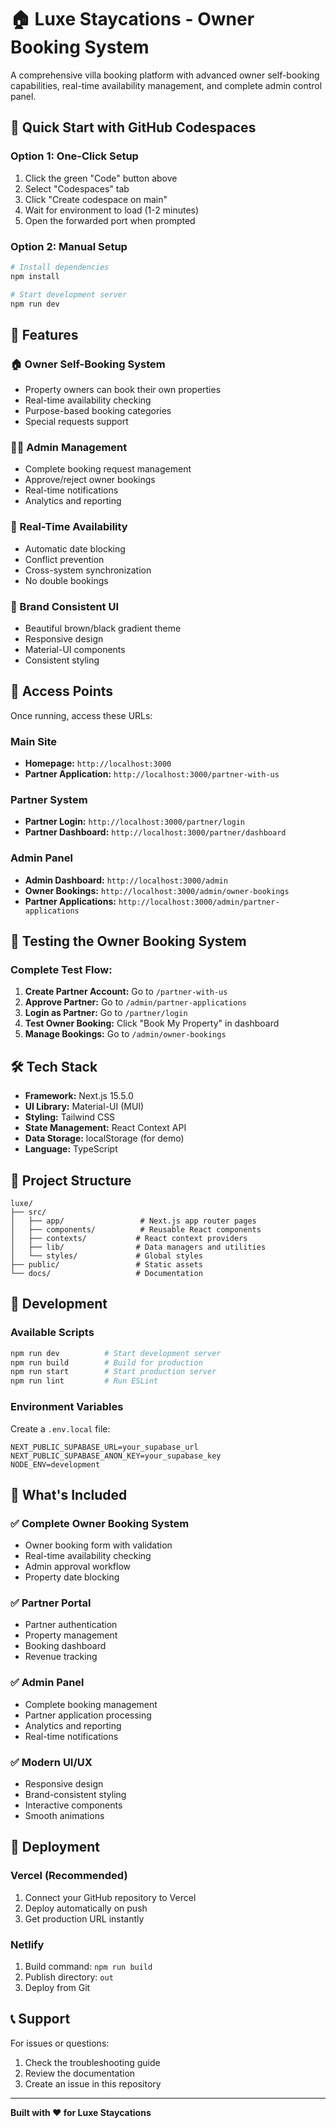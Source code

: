 # 🏠 Luxe Staycations - Owner Booking System

A comprehensive villa booking platform with advanced owner self-booking capabilities, real-time availability management, and complete admin control panel.

## 🚀 Quick Start with GitHub Codespaces

### **Option 1: One-Click Setup**
1. Click the green "Code" button above
2. Select "Codespaces" tab
3. Click "Create codespace on main"
4. Wait for environment to load (1-2 minutes)
5. Open the forwarded port when prompted

### **Option 2: Manual Setup**
```bash
# Install dependencies
npm install

# Start development server
npm run dev
```

## 🎯 Features

### **🏠 Owner Self-Booking System**
- Property owners can book their own properties
- Real-time availability checking
- Purpose-based booking categories
- Special requests support

### **👨‍💼 Admin Management**
- Complete booking request management
- Approve/reject owner bookings
- Real-time notifications
- Analytics and reporting

### **🔄 Real-Time Availability**
- Automatic date blocking
- Conflict prevention
- Cross-system synchronization
- No double bookings

### **🎨 Brand Consistent UI**
- Beautiful brown/black gradient theme
- Responsive design
- Material-UI components
- Consistent styling

## 📱 Access Points

Once running, access these URLs:

### **Main Site**
- **Homepage:** `http://localhost:3000`
- **Partner Application:** `http://localhost:3000/partner-with-us`

### **Partner System**
- **Partner Login:** `http://localhost:3000/partner/login`
- **Partner Dashboard:** `http://localhost:3000/partner/dashboard`

### **Admin Panel**
- **Admin Dashboard:** `http://localhost:3000/admin`
- **Owner Bookings:** `http://localhost:3000/admin/owner-bookings`
- **Partner Applications:** `http://localhost:3000/admin/partner-applications`

## 🧪 Testing the Owner Booking System

### **Complete Test Flow:**
1. **Create Partner Account:** Go to `/partner-with-us`
2. **Approve Partner:** Go to `/admin/partner-applications`
3. **Login as Partner:** Go to `/partner/login`
4. **Test Owner Booking:** Click "Book My Property" in dashboard
5. **Manage Bookings:** Go to `/admin/owner-bookings`

## 🛠 Tech Stack

- **Framework:** Next.js 15.5.0
- **UI Library:** Material-UI (MUI)
- **Styling:** Tailwind CSS
- **State Management:** React Context API
- **Data Storage:** localStorage (for demo)
- **Language:** TypeScript

## 📁 Project Structure

```
luxe/
├── src/
│   ├── app/                 # Next.js app router pages
│   ├── components/          # Reusable React components
│   ├── contexts/           # React context providers
│   ├── lib/                # Data managers and utilities
│   └── styles/             # Global styles
├── public/                 # Static assets
└── docs/                   # Documentation
```

## 🔧 Development

### **Available Scripts**
```bash
npm run dev          # Start development server
npm run build        # Build for production
npm run start        # Start production server
npm run lint         # Run ESLint
```

### **Environment Variables**
Create a `.env.local` file:
```env
NEXT_PUBLIC_SUPABASE_URL=your_supabase_url
NEXT_PUBLIC_SUPABASE_ANON_KEY=your_supabase_key
NODE_ENV=development
```

## 🎉 What's Included

### **✅ Complete Owner Booking System**
- Owner booking form with validation
- Real-time availability checking
- Admin approval workflow
- Property date blocking

### **✅ Partner Portal**
- Partner authentication
- Property management
- Booking dashboard
- Revenue tracking

### **✅ Admin Panel**
- Complete booking management
- Partner application processing
- Analytics and reporting
- Real-time notifications

### **✅ Modern UI/UX**
- Responsive design
- Brand-consistent styling
- Interactive components
- Smooth animations

## 🚀 Deployment

### **Vercel (Recommended)**
1. Connect your GitHub repository to Vercel
2. Deploy automatically on push
3. Get production URL instantly

### **Netlify**
1. Build command: `npm run build`
2. Publish directory: `out`
3. Deploy from Git

## 📞 Support

For issues or questions:
1. Check the troubleshooting guide
2. Review the documentation
3. Create an issue in this repository

---

**Built with ❤️ for Luxe Staycations**

